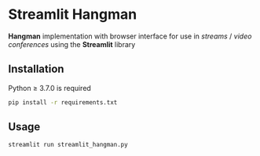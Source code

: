 # Streamlit Hangman

**Hangman** implementation with browser interface for use in _streams_ / _video conferences_ using the **Streamlit** library

## Installation

Python ≥ 3.7.0 is required

```bash
pip install -r requirements.txt
```

## Usage

```bash
streamlit run streamlit_hangman.py
```
